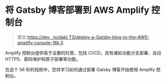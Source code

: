 # 将 Gatsby 博客部署到 AWS Amplify 控制台

> 原文:[https://dev . to/dabi T3/deploy-a-Gatsby-blog-to-the-AWS-amplify-console-18k 0](https://dev.to/dabit3/deploy-a-gatsby-blog-to-the-aws-amplify-console-18k0)

Amplify 控制台提供易于设置的托管，包括 CI/CD，具有诸如功能分支部署、自动 HTTPS、密码保护和原子部署等功能。

在这个 56 秒的视频中，您将学习如何通过部署 Gatsby 博客开始使用 Amplify 控制台。